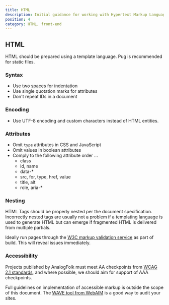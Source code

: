 ```yaml
---
title: HTML
description: Initial guidance for working with Hypertext Markup Language
position: 4
category: HTML, front-end
---
```


<!-- markdownlint-disable-file MD033 -->

## HTML

HTML should be prepared using a template language.
<nuxt-link to="/docs/pug">Pug</nuxt-link> is recommended for static files.

### Syntax

- Use two spaces for indentation
- Use single quotation marks for attributes
- Don't repeat IDs in a document

### Encoding

- Use UTF-8 encoding and custom characters instead of HTML entities.

### Attributes

- Omit `type` attributes in CSS and JavaScript
- Omit values in boolean attributes
- Comply to the following attribute order ...
  - class
  - id, name
  - data-\*
  - src, for, type, href, value
  - title, alt
  - role, aria-\*

### Nesting

HTML Tags should be properly nested per the document specification. Incorrectly
nested tags are usually not a problem if a templating language is used to
generate HTML but can emerge if fragmented HTML is delivered from multiple
partials.

Ideally run pages through the [W3C markup validation service][w3c-validation] as
part of build. This will reveal issues immediately.

### Accessibility

Projects published by AnalogFolk must meet AA checkpoints from [WCAG 2.1
standards][wcag], and where possible, we should aim for support of AAA
checkpoints.

Full guidelines on implementation of accessible markup is outside the scope of
this document. The [WAVE tool from WebAIM][wave] is a good way to audit your
sites.

[pug]: https://pugjs.org/api/getting-started.html
[w3c-validation]: https://validator.w3.org/
[wcag]: https://www.w3.org/TR/WCAG21/
[wave]: https://wave.webaim.org/extension/
